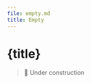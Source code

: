 ```yaml
---
file: empty.md
title: Empty
---
```


<script>
    import {Button} from '$lib'
</script>

# {title}

> 🚧 Under construction
